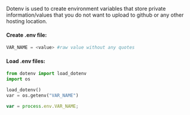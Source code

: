 
Dotenv is used to create environment variables that store private information/values that you do not want to upload to github or any other hosting location.

#### Create .env file:
```python
VAR_NAME = <value> #raw value without any quotes
```

#### Load .env files:
```python
from dotenv import load_dotenv
import os

load_dotenv()
var = os.getenv("VAR_NAME")
```
```Javascript
var = process.env.VAR_NAME;
```